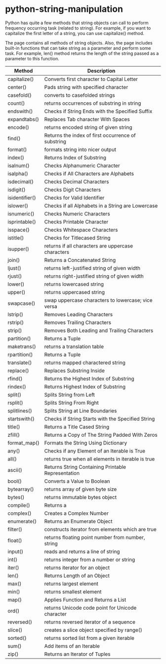 # python-string-manipulation

Python has quite a few methods that string objects can call to perform frequency occurring task (related to string). For example, if you want to capitalize the first letter of a string, you can use capitalize() method.

The page contains all methods of string objects. Also, the page includes built-in functions that can take string as a parameter and perform some task. For example, len() method returns the length of the string passed as a parameter to this function.

|Method|Description|
|------|-----------|
|capitalize()|Converts first character to Capital Letter|
|center()|Pads string with specified character|
|casefold()|converts to casefolded strings|
|count()|returns occurrences of substring in string|
|endswith()|Checks if String Ends with the Specified Suffix|
|expandtabs()|Replaces Tab character With Spaces|
|encode()|returns encoded string of given string|
|find()|Returns the index of first occurrence of substring|
|format()|formats string into nicer output|
|index()|Returns Index of Substring|
|isalnum()|Checks Alphanumeric Character|
|isalpha()|Checks if All Characters are Alphabets|
|isdecimal()|Checks Decimal Characters|
|isdigit()|Checks Digit Characters|
|isidentifier()|Checks for Valid Identifier|
|islower()|Checks if all Alphabets in a String are Lowercase|
|isnumeric()|Checks Numeric Characters|
|isprintable()|Checks Printable Character|
|isspace()|Checks Whitespace Characters|
|istitle()|Checks for Titlecased String|
|isupper()|returns if all characters are uppercase characters|
|join()|Returns a Concatenated String|
|ljust()|returns left-justified string of given width|
|rjust()|returns right-justified string of given width|
|lower()|returns lowercased string|
|upper()|returns uppercased string|
|swapcase()|swap uppercase characters to lowercase; vice versa|
|lstrip()|Removes Leading Characters|
|rstrip()|Removes Trailing Characters|
|strip()|Removes Both Leading and Trailing Characters|
|partition()|Returns a Tuple|
|maketrans()|returns a translation table|
|rpartition()|Returns a Tuple|
|translate()|returns mapped charactered string|
|replace()|Replaces Substring Inside|
|rfind()|Returns the Highest Index of Substring|
|rindex()|Returns Highest Index of Substring|
|split()|Splits String from Left|
|rsplit()|Splits String From Right|
|splitlines()|Splits String at Line Boundaries|
|startswith()|Checks if String Starts with the Specified String|
|title()|Returns a Title Cased String|
|zfill()|Returns a Copy of The String Padded With Zeros|
|format_map()|Formats the String Using Dictionary|
|any()|Checks if any Element of an Iterable is True|
|all()|returns true when all elements in iterable is true|
|ascii()|Returns String Containing Printable Representation|
|bool()|Converts a Value to Boolean|
|bytearray()|returns array of given byte size|
|bytes()|returns immutable bytes object|
|compile()|Returns a |code object|
|complex()|Creates a Complex Number|
|enumerate()|Returns an Enumerate Object|
|filter()|constructs iterator from elements which are true|
|float()|returns floating point number from number, string|
|input()|reads and returns a line of string|
|int()|returns integer from a number or string|
|iter()|returns iterator for an object|
|len()|Returns Length of an Object|
|max()|returns largest element|
|min()|returns smallest element|
|map()|Applies Function and Returns a List|
|ord()|returns Unicode code point for Unicode character|
|reversed()|returns reversed iterator of a sequence|
|slice()|creates a slice object specified by range()|
|sorted()|returns sorted list from a given iterable|
|sum()|Add items of an Iterable|
|zip()|Returns an Iterator of Tuples|
